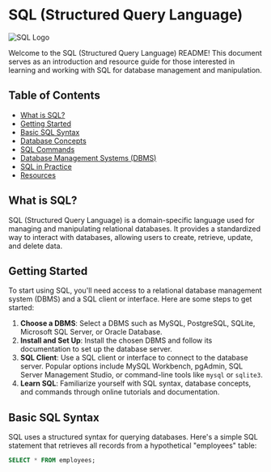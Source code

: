 # SQL (Structured Query Language)

![SQL Logo](https://upload.wikimedia.org/wikipedia/commons/thumb/9/93/Sqlm-logo.png/200px-Sqlm-logo.png)

Welcome to the SQL (Structured Query Language) README! This document serves as an introduction and resource guide for those interested in learning and working with SQL for database management and manipulation.

## Table of Contents
- [What is SQL?](#what-is-sql)
- [Getting Started](#getting-started)
- [Basic SQL Syntax](#basic-sql-syntax)
- [Database Concepts](#database-concepts)
- [SQL Commands](#sql-commands)
- [Database Management Systems (DBMS)](#database-management-systems-dbms)
- [SQL in Practice](#sql-in-practice)
- [Resources](#resources)

## What is SQL?
SQL (Structured Query Language) is a domain-specific language used for managing and manipulating relational databases. It provides a standardized way to interact with databases, allowing users to create, retrieve, update, and delete data.

## Getting Started
To start using SQL, you'll need access to a relational database management system (DBMS) and a SQL client or interface. Here are some steps to get started:
1. **Choose a DBMS**: Select a DBMS such as MySQL, PostgreSQL, SQLite, Microsoft SQL Server, or Oracle Database.
2. **Install and Set Up**: Install the chosen DBMS and follow its documentation to set up the database server.
3. **SQL Client**: Use a SQL client or interface to connect to the database server. Popular options include MySQL Workbench, pgAdmin, SQL Server Management Studio, or command-line tools like `mysql` or `sqlite3`.
4. **Learn SQL**: Familiarize yourself with SQL syntax, database concepts, and commands through online tutorials and documentation.

## Basic SQL Syntax
SQL uses a structured syntax for querying databases. Here's a simple SQL statement that retrieves all records from a hypothetical "employees" table:

```sql
SELECT * FROM employees;
